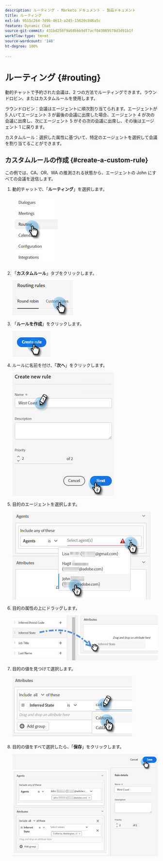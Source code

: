 ```yaml
---
description: ルーティング - Marketo ドキュメント - 製品ドキュメント
title: ルーティング
exl-id: 9515c264-7d9b-4613-a245-15620c846a5c
feature: Dynamic Chat
source-git-commit: 431bd258f9a68bbb9df7acf043085578d3d91b1f
workflow-type: tm+mt
source-wordcount: '148'
ht-degree: 100%

---
```


# ルーティング {#routing}

動的チャットで予約された会議は、2 つの方法でルーティングできます。ラウンドロビン、またはカスタムルールを使用します。

ラウンドロビン：会議はエージェントに順次割り当てられます。エージェントが 5 人いてエージェント 3 が最後の会議に出席した場合、エージェント 4 が次の会議に出席し、次にエージェント 5 がその次の会議に出席し、その後はエージェント 1 に戻ります。

カスタムルール：選択した属性に基づいて、特定のエージェントを選択して会議を割り当てることができます。

## カスタムルールの作成 {#create-a-custom-rule}

この例では、CA、OR、WA の推測される状態から、エージェントの John にすべての会議を送信します。

1. 動的チャットで、「**ルーティング**」を選択します。

   ![](assets/routing-1.png)

1. 「**カスタムルール**」タブをクリックします。

   ![](assets/routing-2.png)

1. 「**ルールを作成**」をクリックします。

   ![](assets/routing-3.png)

1. ルールに名前を付け、「**次へ**」をクリックします。

   ![](assets/routing-4.png)

1. 目的のエージェントを選択します。

   ![](assets/routing-5.png)

1. 目的の属性の上にドラッグします。

   ![](assets/routing-6.png)

1. 目的の値を見つけて選択します。

   ![](assets/routing-7.png)

1. 目的の値をすべて選択したら、「**保存**」をクリックします。

   ![](assets/routing-8.png)
